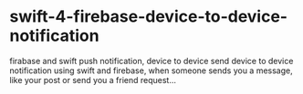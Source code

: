 # swift-4-firebase-device-to-device-notification
firabase and swift push notification, device to device
send device to device notification using swift and firebase, when someone sends you a message, like your post or send you a friend request...
